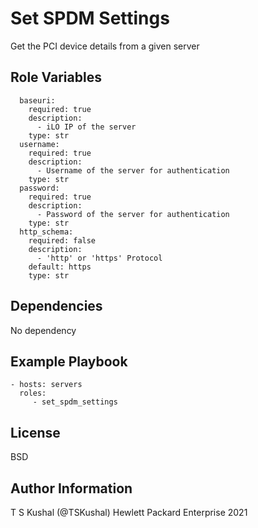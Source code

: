 Set SPDM Settings
=========

Get the PCI device details from a given server

Role Variables
--------------

```
  baseuri:
    required: true
    description:
      - iLO IP of the server
    type: str
  username:
    required: true
    description:
      - Username of the server for authentication
    type: str
  password:
    required: true
    description:
      - Password of the server for authentication
    type: str
  http_schema:
    required: false
    description:
      - 'http' or 'https' Protocol
    default: https
    type: str
```

Dependencies
------------

No dependency

Example Playbook
----------------

```
- hosts: servers
  roles:
     - set_spdm_settings
```

License
-------

BSD

Author Information
------------------

T S Kushal (@TSKushal) Hewlett Packard Enterprise 2021 
